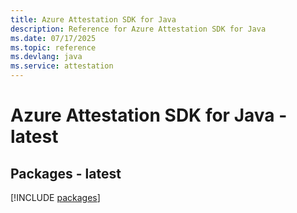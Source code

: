 ```yaml
---
title: Azure Attestation SDK for Java
description: Reference for Azure Attestation SDK for Java
ms.date: 07/17/2025
ms.topic: reference
ms.devlang: java
ms.service: attestation
---
```

# Azure Attestation SDK for Java - latest
## Packages - latest
[!INCLUDE [packages](attestation-index.md)]